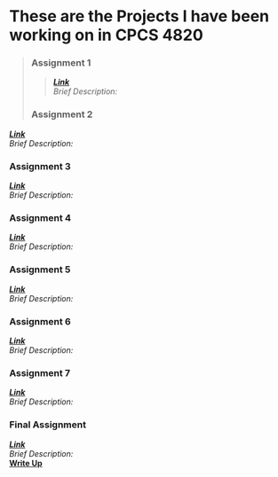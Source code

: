 # These are the Projects I have been working on in CPCS 4820

>### Assignment 1 
  >>***[Link](https://github.com/mhilgen/CPSC4820/tree/main/Assignment1)***<br>
  >>*Brief Description:*
>### Assignment 2
  ***[Link](https://github.com/mhilgen/CPSC4820/tree/main/Assignment2)***<br>
  *Brief Description:*<br>
### Assignment 3
  ***[Link](https://github.com/mhilgen/CPSC4820/tree/main/Assignment3)***<br>
  *Brief Description:*
### Assignment 4
  ***[Link](https://github.com/mhilgen/CPSC4820/tree/main/Assignment4)***<br>
  *Brief Description:*
### Assignment 5
  ***[Link](https://github.com/mhilgen/CPSC4820/tree/main/Assignment5)***<br>
  *Brief Description:*
### Assignment 6
  ***[Link](https://github.com/mhilgen/CPSC4820/tree/main/Assignment6)***<br>
  *Brief Description:*
### Assignment 7
  ***[Link](https://github.com/mhilgen/CPSC4820/tree/main/Assignment7)***<br>
  *Brief Description:*
### Final Assignment
  ***[Link](https://github.com/mhilgen/CPSC4820/tree/main/FinalProject)***<br>
  *Brief Description:*
  <br>**<a href="FinalProject/mhilgen.pdf" target="_blank">Write Up</a>**
